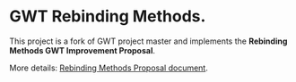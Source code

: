<h1>GWT Rebinding Methods.</h1>

<p>This project is a fork of GWT project master and implements the <b>Rebinding Methods GWT Improvement Proposal</b>.</p>
<p>More details: <a href="https://docs.google.com/a/topgroup.com.ar/document/d/1K25f6-Hxtlj31pthapfUhmNxS1OPiUXZFtHDnHGjrpg">Rebinding Methods Proposal document</a>.</p>
